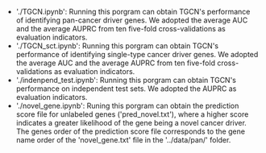 - './TGCN.ipynb': Running this porgram can obtain TGCN's performance of identifying pan-cancer driver genes. We adopted the average AUC and the average AUPRC from ten five-fold cross-validations as evaluation indicators.<br>
- './TGCN_sct.ipynb': Running this porgram can obtain TGCN's performance of identifying single-type cancer driver genes. We adopted the average AUC and the average AUPRC from ten five-fold cross-validations as evaluation indicators.<br>
- './indenpend_test.ipynb': Running this porgram can obtain TGCN's performance on independent test sets. We adopted the AUPRC as evaluation indicators.<br>
- './novel_gene.ipynb': Runing this porgram can obtain the prediction score file for unlabeled genes ('pred_novel.txt'), where a higher score indicates a greater likelihood of the gene being a novel cancer driver. The genes order of the prediction score file corresponds to the gene name order of the 'novel_gene.txt' file in the '../data/pan/' folder.<br>
